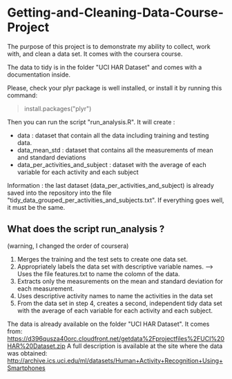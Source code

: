 # Getting-and-Cleaning-Data-Course-Project
The purpose of this project is to demonstrate my ability to collect, work with, and clean a data set. It comes with the coursera course.

The data to tidy is in the folder "UCI HAR Dataset" and comes with a documentation inside.

Please, check your plyr package is well installed, or install it by running this command:
> install.packages("plyr")

Then you can run the script "run_analysis.R".
It will create :
- data : dataset that contain all the data including training and testing data.
- data_mean_std : dataset that contains all the measurements of mean and standard deviations
- data_per_activities_and_subject : dataset with the average of each variable for each activity and each subject

Information : the last dataset (data_per_activities_and_subject) is already saved into the repository into the 
file "tidy_data_grouped_per_activities_and_subjects.txt". If everything goes well, it must be the same.

## What does the script run_analysis ?

(warning, I changed the order of coursera)
1. Merges the training and the test sets to create one data set.
2. Appropriately labels the data set with descriptive variable names.
         -->  Uses the file features.txt to name the colomn of the data.
3. Extracts only the measurements on the mean and standard deviation for each measurement.
4. Uses descriptive activity names to name the activities in the data set
5. From the data set in step 4, creates a second, independent tidy data set with the average
     of each variable for each activity and each subject.


The data is already available on the folder "UCI HAR Dataset". It comes from:
https://d396qusza40orc.cloudfront.net/getdata%2Fprojectfiles%2FUCI%20HAR%20Dataset.zip
A full description is available at the site where the data was obtained:
http://archive.ics.uci.edu/ml/datasets/Human+Activity+Recognition+Using+Smartphones

